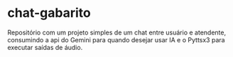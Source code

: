 # chat-gabarito
Repositório com um projeto simples de um chat entre usuário e atendente, consumindo a api do Gemini para quando desejar usar IA e o Pyttsx3 para executar saídas de áudio. 
